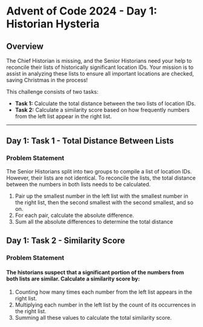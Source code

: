 # Advent of Code 2024 - Day 1: Historian Hysteria

## Overview

The Chief Historian is missing, and the Senior Historians need your help to reconcile their lists of historically significant location IDs. Your mission is to assist in analyzing these lists to ensure all important locations are checked, saving Christmas in the process!

This challenge consists of two tasks:

- **Task 1:** Calculate the total distance between the two lists of location IDs.
- **Task 2:** Calculate a similarity score based on how frequently numbers from the left list appear in the right list.

---

## Day 1: Task 1 - Total Distance Between Lists

### Problem Statement

The Senior Historians split into two groups to compile a list of location IDs. However, their lists are not identical. To reconcile the lists, the total distance between the numbers in both lists needs to be calculated.

1. Pair up the smallest number in the left list with the smallest number in the right list, then the second smallest with the second smallest, and so on.
2. For each pair, calculate the absolute difference.
3. Sum all the absolute differences to determine the total distance


## Day 1: Task 2 - Similarity Score

### Problem Statement

#### The historians suspect that a significant portion of the numbers from both lists are similar. Calculate a similarity score by:


1. Counting how many times each number from the left list appears in the right list.
2. Multiplying each number in the left list by the count of its occurrences in the right list.
3. Summing all these values to calculate the total similarity score.
